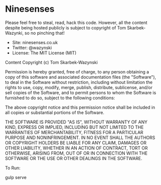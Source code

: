 # Ninesenses

Please feel free to steal, read, hack this code. However, all the content despite being hosted publicly is subject to copyright of Tom Skarbek-Wazynki, so no pinching that!

- Site: ninesenses.co.uk
- Twitter: @wazynski
- License: The MIT License (MIT)

Content Copyright (c) Tom Skarbek-Wazynski

Permission is hereby granted, free of charge, to any person obtaining a copy of this software and associated documentation files (the "Software"), to deal in the Software without restriction, including without limitation the rights to use, copy, modify, merge, publish, distribute, sublicense, and/or sell copies of the Software, and to permit persons to whom the Software is furnished to do so, subject to the following conditions:

The above copyright notice and this permission notice shall be included in all copies or substantial portions of the Software.

THE SOFTWARE IS PROVIDED "AS IS", WITHOUT WARRANTY OF ANY KIND, EXPRESS OR IMPLIED, INCLUDING BUT NOT LIMITED TO THE WARRANTIES OF MERCHANTABILITY, FITNESS FOR A PARTICULAR PURPOSE AND NONINFRINGEMENT. IN NO EVENT SHALL THE AUTHORS OR COPYRIGHT HOLDERS BE LIABLE FOR ANY CLAIM, DAMAGES OR OTHER LIABILITY, WHETHER IN AN ACTION OF CONTRACT, TORT OR OTHERWISE, ARISING FROM, OUT OF OR IN CONNECTION WITH THE SOFTWARE OR THE USE OR OTHER DEALINGS IN THE SOFTWARE.

To Run:

gulp serve
